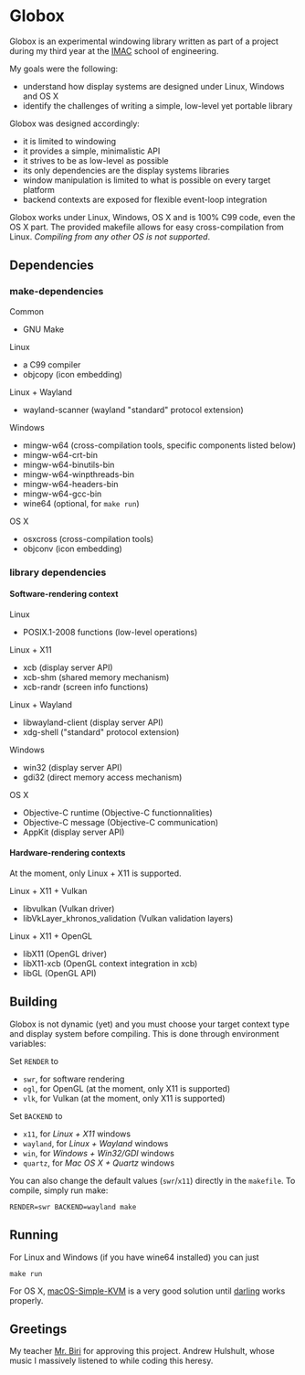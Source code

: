 # Globox
Globox is an experimental windowing library written as part of a project during
my third year at the [IMAC](https://www.ingenieur-imac.fr) school of engineering.

My goals were the following:
 - understand how display systems are designed under Linux, Windows and OS X
 - identify the challenges of writing a simple, low-level yet portable library

Globox was designed accordingly:
 - it is limited to windowing
 - it provides a simple, minimalistic API
 - it strives to be as low-level as possible
 - its only dependencies are the display systems libraries
 - window manipulation is limited to what is possible on every target platform
 - backend contexts are exposed for flexible event-loop integration

Globox works under Linux, Windows, OS X and is 100% C99 code, even the OS X part.
The provided makefile allows for easy cross-compilation from Linux.
*Compiling from any other OS is not supported*.

## Dependencies
### make-dependencies
Common
 - GNU Make

Linux
 - a C99 compiler
 - objcopy (icon embedding)

Linux + Wayland
 - wayland-scanner (wayland "standard" protocol extension)

Windows
 - mingw-w64 (cross-compilation tools, specific components listed below)
 - mingw-w64-crt-bin
 - mingw-w64-binutils-bin
 - mingw-w64-winpthreads-bin
 - mingw-w64-headers-bin
 - mingw-w64-gcc-bin
 - wine64 (optional, for `make run`)

OS X
 - osxcross (cross-compilation tools)
 - objconv (icon embedding)

### library dependencies
#### Software-rendering context
Linux
 - POSIX.1-2008 functions (low-level operations)

Linux + X11
 - xcb (display server API)
 - xcb-shm (shared memory mechanism)
 - xcb-randr (screen info functions)

Linux + Wayland
 - libwayland-client (display server API)
 - xdg-shell ("standard" protocol extension)

Windows
 - win32 (display server API)
 - gdi32 (direct memory access mechanism)

OS X
 - Objective-C runtime (Objective-C functionnalities)
 - Objective-C message (Objective-C communication)
 - AppKit (display server API)

#### Hardware-rendering contexts
At the moment, only Linux + X11 is supported.

Linux + X11 + Vulkan
 - libvulkan (Vulkan driver)
 - libVkLayer_khronos_validation (Vulkan validation layers)

Linux + X11 + OpenGL
 - libX11 (OpenGL driver)
 - libX11-xcb (OpenGL context integration in xcb)
 - libGL (OpenGL API)

## Building
Globox is not dynamic (yet) and you must choose your target context type and
display system before compiling. This is done through environment variables:

Set `RENDER` to
 - `swr`, for software rendering
 - `ogl`, for OpenGL (at the moment, only X11 is supported)
 - `vlk`, for Vulkan (at the moment, only X11 is supported)

Set `BACKEND` to
 - `x11`, for *Linux + X11* windows
 - `wayland`, for *Linux + Wayland* windows
 - `win`, for *Windows + Win32/GDI* windows
 - `quartz`, for *Mac OS X + Quartz* windows

You can also change the default values (`swr`/`x11`) directly in the `makefile`.
To compile, simply run make:
```
RENDER=swr BACKEND=wayland make
```

## Running
For Linux and Windows (if you have wine64 installed) you can just
```
make run
```

For OS X,
[macOS-Simple-KVM](https://github.com/foxlet/macOS-Simple-KVM)
is a very good solution until
[darling](https://github.com/darlinghq/darling.git)
works properly.

## Greetings
My teacher [Mr. Biri](https://github.com/venceslas) for approving this project.
Andrew Hulshult, whose music I massively listened to while coding this heresy.
